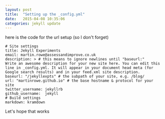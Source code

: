 ```yaml
---
layout: post
title:  "Setting up the _config.yml"
date:   2015-04-08 10:35:06
categories: jekyll update
---
```


here is the code for the url setup (so I don't forget)


    # Site settings
    title: Jekyll Experiments
    email: martin.rowe@assessandimprove.co.uk
    description: > # this means to ignore newlines until "baseurl:"
    Write an awesome description for your new site here. You can edit this
    line in _config.yml. It will appear in your document head meta (for
    Google search results) and in your feed.xml site description.
    baseurl: "/jekyllexpts" # the subpath of your site, e.g. /blog/
    url: "martinrowe.github.io" # the base hostname & protocol for your site
    twitter_username: jekyllrb
    github_username:  jekyll
    # Build settings
    markdown: kramdown

Let's hope that works